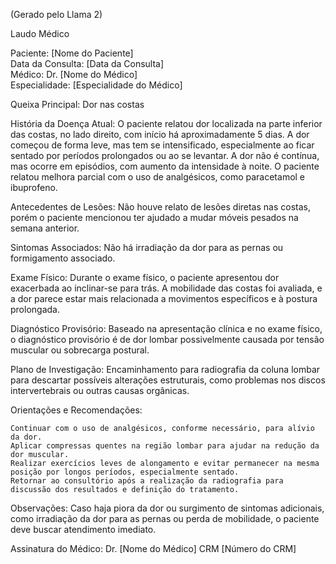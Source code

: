  (Gerado pelo Llama 2)

Laudo Médico

Paciente: [Nome do Paciente]  
Data da Consulta: [Data da Consulta]  
Médico: Dr. [Nome do Médico]  
Especialidade: [Especialidade do Médico]  

Queixa Principal:
Dor nas costas

História da Doença Atual:
O paciente relatou dor localizada na parte inferior das costas, no lado direito, com início há aproximadamente 5 dias. A dor começou de forma leve, mas tem se intensificado, especialmente ao ficar sentado por períodos prolongados ou ao se levantar. A dor não é contínua, mas ocorre em episódios, com aumento da intensidade à noite. O paciente relatou melhora parcial com o uso de analgésicos, como paracetamol e ibuprofeno.

Antecedentes de Lesões:
Não houve relato de lesões diretas nas costas, porém o paciente mencionou ter ajudado a mudar móveis pesados na semana anterior.

Sintomas Associados:
Não há irradiação da dor para as pernas ou formigamento associado.

Exame Físico:
Durante o exame físico, o paciente apresentou dor exacerbada ao inclinar-se para trás. A mobilidade das costas foi avaliada, e a dor parece estar mais relacionada a movimentos específicos e à postura prolongada.

Diagnóstico Provisório:
Baseado na apresentação clínica e no exame físico, o diagnóstico provisório é de dor lombar possivelmente causada por tensão muscular ou sobrecarga postural.

Plano de Investigação:
Encaminhamento para radiografia da coluna lombar para descartar possíveis alterações estruturais, como problemas nos discos intervertebrais ou outras causas orgânicas.

Orientações e Recomendações:

    Continuar com o uso de analgésicos, conforme necessário, para alívio da dor.
    Aplicar compressas quentes na região lombar para ajudar na redução da dor muscular.
    Realizar exercícios leves de alongamento e evitar permanecer na mesma posição por longos períodos, especialmente sentado.
    Retornar ao consultório após a realização da radiografia para discussão dos resultados e definição do tratamento.

Observações:
Caso haja piora da dor ou surgimento de sintomas adicionais, como irradiação da dor para as pernas ou perda de mobilidade, o paciente deve buscar atendimento imediato.

Assinatura do Médico:
Dr. [Nome do Médico]
CRM [Número do CRM]
